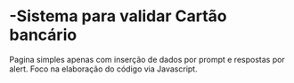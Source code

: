 # -Sistema para validar Cartão bancário

Pagina simples apenas com inserção de dados por prompt e respostas por alert.
Foco na elaboração do código via Javascript. 
